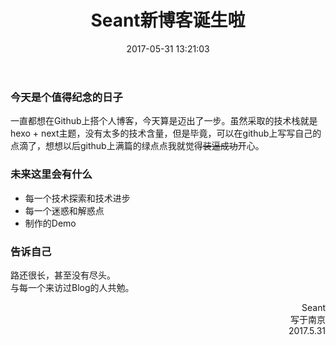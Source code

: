 ﻿---
title: Seant新博客诞生啦
date: 2017-05-31 13:21:03
tags: 
- 个人
categories:
- 日志
---

### 今天是个值得纪念的日子
一直都想在Github上搭个人博客，今天算是迈出了一步。虽然采取的技术栈就是hexo + next主题，没有太多的技术含量，但是毕竟，可以在github上写写自己的点滴了，想想以后github上满篇的绿点点我就觉得~~装逼成功~~开心。

### 未来这里会有什么
- 每一个技术探索和技术进步
- 每一个迷惑和解惑点
- 制作的Demo

### 告诉自己

路还很长，甚至没有尽头。   
与每一个来访过Blog的人共勉。   

<div align=right>
    <div>Seant</div><div>写于南京</div><div>2017.5.31</div>
</div>